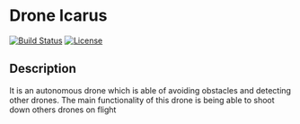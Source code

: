 # Drone Icarus

[![Build Status](https://travis-ci.com/RoboTech-URJC/Icarus-Project.svg?branch=master)](https://travis-ci.com/RoboTech-URJC/Icarus-Project)
[![License](https://img.shields.io/badge/License-Apache%202.0-blue.svg)](https://opensource.org/licenses/Apache-2.0)

## Description

It is an autonomous drone which is able of avoiding obstacles and detecting other drones. The main functionality of this drone is being able to shoot down others drones on flight
